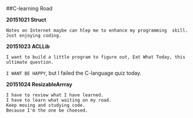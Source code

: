 ##C-learning Road

**20151021 Struct**

 
	Notes on Internet maybe can hlep me to enhance my programming  skill. Just enjoying coding.
	
**20151023 ACLLib**

	I want to build a little program to figure out, Eat What Today, this ultimate question.	
	
                   
`I WANT BE HAPPY`, but I failed the C-language quiz today.

**20151024 ResizableArrray**

	I have to review what I have learned.
	I have to learn what waiting on my road.
	Keep moving and studying code.
	Because I'm the one be choesed.